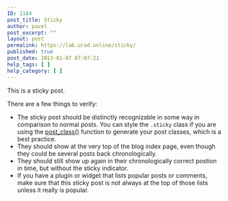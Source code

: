 ```yaml
---
ID: 1164
post_title: Sticky
author: pavel
post_excerpt: ""
layout: post
permalink: https://lab.urad.online/sticky/
published: true
post_date: 2013-01-07 07:07:21
help_tags: [ ]
help_category: [ ]
---
```

This is a sticky post.

There are a few things to verify:
<ul>
	<li>The sticky post should be distinctly recognizable in some way in comparison to normal posts. You can style the <code>.sticky</code> class if you are using the <a title="WordPress Codex post_class() Function" href="http://codex.wordpress.org/Function_Reference/post_class" target="_blank">post_class()</a> function to generate your post classes, which is a best practice.</li>
	<li>They should show at the very top of the blog index page, even though they could be several posts back chronologically.</li>
	<li>They should still show up again in their chronologically correct postion in time, but without the sticky indicator.</li>
	<li>If you have a plugin or widget that lists popular posts or comments, make sure that this sticky post is not always at the top of those lists unless it really is popular.</li>
</ul>